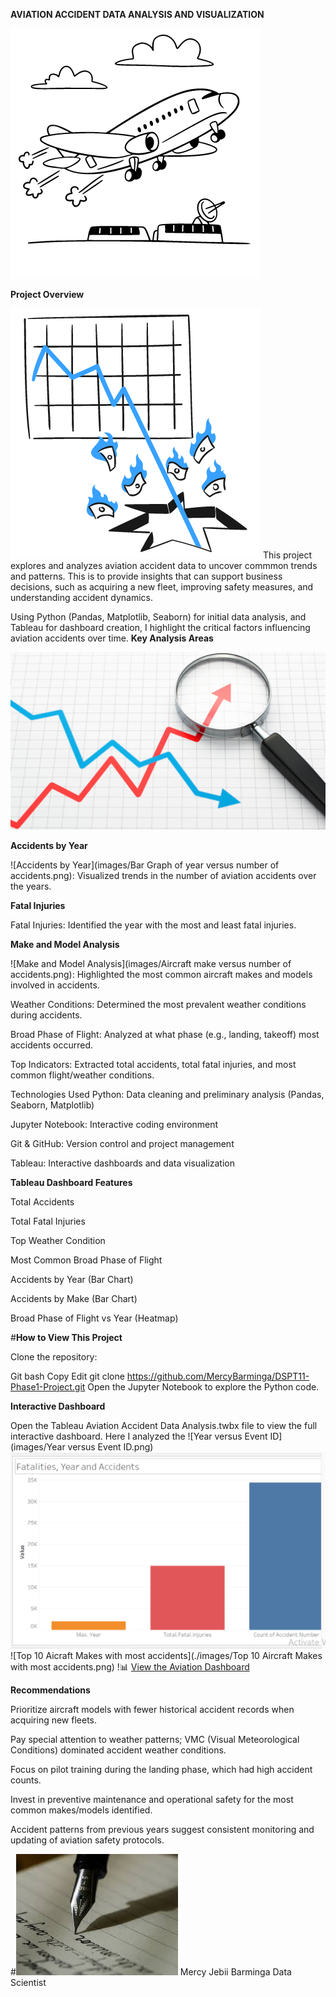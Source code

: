 **AVIATION ACCIDENT DATA ANALYSIS AND VISUALIZATION**

![Aviation Accident Data Analysis and Visualization](images/Take-Off.png)

**Project Overview**

![Business Overview](images/Business.png)
This project explores and analyzes aviation accident data to uncover commmon trends and patterns. This is to provide insights that can support business decisions, such as acquiring a new fleet, improving safety measures, and understanding accident dynamics.

Using Python (Pandas, Matplotlib, Seaborn) for initial data analysis, and Tableau for dashboard creation, I highlight the critical factors influencing aviation accidents over time.
**Key Analysis Areas**


![Key Analysis Areas](images/trend-analytics.png)

**Accidents by Year**

![Accidents by Year](images/Bar Graph of year versus number of accidents.png): Visualized trends in the number of aviation accidents over the years.

**Fatal Injuries**

Fatal Injuries: Identified the year with the most and least fatal injuries.

**Make and Model Analysis**

![Make and Model Analysis](images/Aircraft make versus number of accidents.png): Highlighted the most common aircraft makes and models involved in accidents.

Weather Conditions: Determined the most prevalent weather conditions during accidents.

Broad Phase of Flight: Analyzed at what phase (e.g., landing, takeoff) most accidents occurred.

Top Indicators: Extracted total accidents, total fatal injuries, and most common flight/weather conditions.

Technologies Used
Python: Data cleaning and preliminary analysis (Pandas, Seaborn, Matplotlib)

Jupyter Notebook: Interactive coding environment

Git & GitHub: Version control and project management

Tableau: Interactive dashboards and data visualization

 **Tableau Dashboard Features**
 
Total Accidents

Total Fatal Injuries

Top Weather Condition

Most Common Broad Phase of Flight

Accidents by Year (Bar Chart)

Accidents by Make (Bar Chart)

Broad Phase of Flight vs Year (Heatmap)

 #**How to View This Project**
 
Clone the repository:

Git bash
Copy
Edit
git clone https://github.com/MercyBarminga/DSPT11-Phase1-Project.git
Open the Jupyter Notebook to explore the Python code.

**Interactive Dashboard**

Open the Tableau Aviation Accident Data Analysis.twbx file to view the full interactive dashboard.
Here I analyzed the 
![Year versus Event ID](images/Year versus Event ID.png)
![Fatalities_Year_Accidents](./images/Fatalities_Year_Accidents.png)
![Top 10 Aicraft Makes with most accidents](./images/Top 10 Aircraft Makes with most accidents.png)
!📊 [View the Aviation Dashboard](dashboard.html)

 **Recommendations**
 
Prioritize aircraft models with fewer historical accident records when acquiring new fleets.

Pay special attention to weather patterns; VMC (Visual Meteorological Conditions) dominated accident weather conditions.

Focus on pilot training during the landing phase, which had high accident counts.

Invest in preventive maintenance and operational safety for the most common makes/models identified.

Accident patterns from previous years suggest consistent monitoring and updating of aviation safety protocols.

#![Author](images/Author.png)
Mercy Jebii Barminga
Data Scientist

